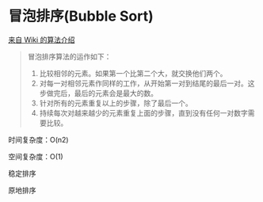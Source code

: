 # 冒泡排序(Bubble Sort)

[来自 Wiki 的算法介绍](https://zh.wikipedia.org/wiki/%E5%86%92%E6%B3%A1%E6%8E%92%E5%BA%8F)

> 冒泡排序算法的运作如下：
>
> 1. 比较相邻的元素。如果第一个比第二个大，就交换他们两个。
> 2. 对每一对相邻元素作同样的工作，从开始第一对到结尾的最后一对。这步做完后，最后的元素会是最大的数。
> 3. 针对所有的元素重复以上的步骤，除了最后一个。
> 4. 持续每次对越来越少的元素重复上面的步骤，直到没有任何一对数字需要比较。

时间复杂度：O(n2)

空间复杂度：O(1)

稳定排序

原地排序